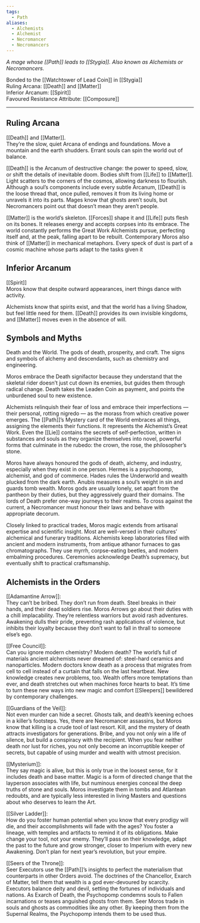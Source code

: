 ```yaml
---
tags:
  - Path
aliases:
  - Alchemists
  - Alchemist
  - Necromancer
  - Necromancers
---
```

_A mage whose [[Path]] leads to [[Stygia]]. Also known as Alchemists or Necromancers._

Bonded to the [[Watchtower of Lead Coin]] in [[Stygia]]  \
Ruling Arcana: [[Death]] and [[Matter]]  \
Inferior Arcanum: [[Spirit]]  \
Favoured Resistance Attribute: [[Composure]]  

---

## Ruling Arcana
[[Death]] and [[Matter]].   \
They’re the slow, quiet Arcana of endings and foundations. Move a mountain and the earth shudders. Errant souls can spin the world out of balance. 

[[Death]] is the Arcanum of destructive change: the power to speed, slow, or shift the details of inevitable doom. Bodies shift from [[Life]] to [[Matter]]. Light scatters to the corners of the cosmos, allowing darkness to flourish. Although a soul’s components include every subtle Arcanum, [[Death]] is the loose thread that, once pulled, removes it from its living home or unravels it into its parts. Mages know that ghosts aren’t souls, but Necromancers point out that doesn’t mean they aren’t people. 

[[Matter]] is the world’s skeleton. [[Forces]] shape it and [[Life]] puts flesh on its bones. It releases energy and accepts corpses into its embrace. The world constantly performs the Great Work Alchemists pursue, perfecting itself and, at the peak, falling apart to be rebuilt. Contemporary Moros also think of [[Matter]] in mechanical metaphors. Every speck of dust is part of a cosmic machine whose parts adapt to the tasks given it
## Inferior Arcanum
[[Spirit]]  \
Moros know that despite outward appearances, inert things dance with activity. 

Alchemists know that spirits exist, and that the world has a living Shadow, but feel little need for them. [[Death]] provides its own invisible kingdoms, and [[Matter]] moves even in the absence of will.

## Symbols and Myths
Death and the World. The gods of death, prosperity, and craft. The signs and symbols of alchemy and descendants, such as chemistry and engineering.

Moros embrace the Death signifactor because they understand that the skeletal rider doesn’t just cut down its enemies, but guides them through radical change. Death takes the Leaden Coin as payment, and points the unburdened soul to new existence.

Alchemists relinquish their fear of loss and embrace their imperfections — their personal, rotting nigredo — as the morass from which creative power emerges. The [[Path]]’s Mystery card of the World embraces all things, assigning the elements their functions. It represents the Alchemist’s Great Work. Even the [[Lie]] contains the secrets of self-perfection, written in substances and souls as they organize themselves into novel, powerful forms that culminate in the rubedo: the crown, the rose, the philosopher’s stone. 

Moros have always honoured the gods of death, alchemy, and industry, especially when they exist in one person. Hermes is a psychopomp, alchemist, and god of commerce. Hades rules the Underworld and wealth plucked from the dark earth. Anubis measures a soul’s weight in sin and guards tomb wealth. Moros gods are usually lonely, set apart from the pantheon by their duties, but they aggressively guard their domains. The lords of Death prefer one-way journeys to their realms. To cross against the current, a Necromancer must honour their laws and behave with appropriate decorum.

Closely linked to practical trades, Moros magic extends from artisanal expertise and scientific insight. Most are well-versed in their cultures’ alchemical and funerary traditions. Alchemists keep laboratories filled with ancient and modern instruments, from antique athanor furnaces to gas chromatographs. They use myrrh, corpse-eating beetles, and modern embalming procedures. Ceremonies acknowledge Death’s supremacy, but eventually shift to practical craftsmanship.

## Alchemists in the Orders
[[Adamantine Arrow]]:  \
They can’t be bribed. They don’t run from death. Steel breaks in their hands, and their dead soldiers rise. Moros Arrows go about their duties with a chill implacability. They’re relentless warriors but avoid rash adventures. Awakening dulls their pride, preventing rash applications of violence, but inhibits their loyalty because they don’t want to fall in thrall to someone else’s ego.

[[Free Council]]:  \
Can you ignore modern chemistry? Modern death? The world’s full of materials ancient alchemists never dreamed of: steel-hard ceramics and nanoparticles. Modern doctors know death as a process that migrates from cell to cell instead of a curtain that falls on the last heartbeat. New knowledge creates new problems, too. Wealth offers more temptations than ever, and death stretches out when machines force hearts to beat. It’s time to turn these new ways into new magic and comfort [[Sleepers]] bewildered by contemporary challenges.

[[Guardians of the Veil]]:  \
Not even murder can hide a secret. Ghosts talk, and death’s keening echoes in a killer’s footsteps. Yes, there are Necromancer assassins, but Moros know that killing is a crude tool of last resort. Kill, and the mystery of death attracts investigators for generations. Bribe, and you not only win a life of silence, but build a conspiracy with the recipient. When you fear neither death nor lust for riches, you not only become an incorruptible keeper of secrets, but capable of using murder and wealth with utmost precision.

[[Mysterium]]:  \
They say magic is alive, but this is only true in the loosest sense, for it includes death and base matter. Magic is a form of directed change that the layperson associates with life, but numinous energies conceal the deep truths of stone and souls. Moros investigate them in tombs and Atlantean redoubts, and are typically less interested in living Masters and questions about who deserves to learn the Art.

[[Silver Ladder]]:  \
How do you foster human potential when you know that every prodigy will die, and their accomplishments will fade with the ages? You foster a lineage, with temples and artifacts to remind it of its obligations. Make change your tool, not your enemy. They’ll pass on their knowledge, adapt the past to the future and grow stronger, closer to Imperium with every new Awakening. Don’t plan for next year’s revolution, but your empire.

[[Seers of the Throne]]:  \
Seer Executors use the [[Path]]’s insights to perfect the materialism that counterparts in other Orders avoid. The doctrines of the Chancellor, Exarch of Matter, tell them that wealth is a god ever-devoured by scarcity. Executors balance deity and devil, setting the fortunes of individuals and nations. As Exarch of Death, the Psychopomp condemns souls to Fallen incarnations or teases anguished ghosts from them. Seer Moros trade in souls and ghosts as commodities like any other. By keeping them from the Supernal Realms, the Psychopomp intends them to be used thus.